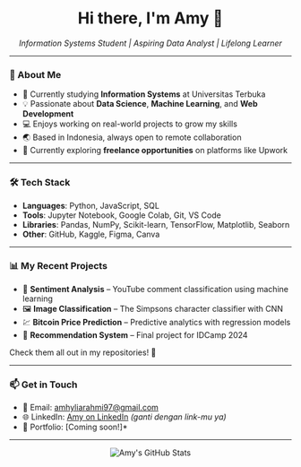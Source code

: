 <h1 align="center">Hi there, I'm Amy 👋</h1>
<p align="center">
  <em>Information Systems Student | Aspiring Data Analyst | Lifelong Learner</em>
</p>

---

### 🧾 About Me

- 🌱 Currently studying **Information Systems** at Universitas Terbuka  
- 💡 Passionate about **Data Science**, **Machine Learning**, and **Web Development**  
- 💻 Enjoys working on real-world projects to grow my skills  
- 🌏 Based in Indonesia, always open to remote collaboration  
- 🎯 Currently exploring **freelance opportunities** on platforms like Upwork  

---

### 🛠️ Tech Stack

- **Languages**: Python, JavaScript, SQL  
- **Tools**: Jupyter Notebook, Google Colab, Git, VS Code  
- **Libraries**: Pandas, NumPy, Scikit-learn, TensorFlow, Matplotlib, Seaborn  
- **Other**: GitHub, Kaggle, Figma, Canva  

---

### 📊 My Recent Projects

- 🧠 **Sentiment Analysis** – YouTube comment classification using machine learning  
- 🖼️ **Image Classification** – The Simpsons character classifier with CNN  
- 💹 **Bitcoin Price Prediction** – Predictive analytics with regression models  
- 🤝 **Recommendation System** – Final project for IDCamp 2024

Check them all out in my repositories! 📁

---

### 📫 Get in Touch

- 💌 Email: amhyliarahmi97@gmail.com  
- 🌐 LinkedIn: [Amy on LinkedIn](https://www.linkedin.com/in/your-link-here) *(ganti dengan link-mu ya)*  
- 🧰 Portfolio: [Coming soon!]*  

---

<p align="center">
  <img src="https://github-readme-stats.vercel.app/api?username=amhyliarahmi97&show_icons=true&theme=radical" alt="Amy's GitHub Stats" />
</p>

